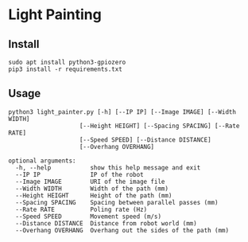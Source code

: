 # Light Painting

## Install

    sudo apt install python3-gpiozero
    pip3 install -r requirements.txt

## Usage

    python3 light_painter.py [-h] [--IP IP] [--Image IMAGE] [--Width WIDTH]
                        [--Height HEIGHT] [--Spacing SPACING] [--Rate RATE]
                        [--Speed SPEED] [--Distance DISTANCE]
                        [--Overhang OVERHANG]

    optional arguments:
      -h, --help           show this help message and exit
      --IP IP              IP of the robot
      --Image IMAGE        URI of the image file
      --Width WIDTH        Width of the path (mm)
      --Height HEIGHT      Height of the path (mm)
      --Spacing SPACING    Spacing between parallel passes (mm)
      --Rate RATE          Poling rate (Hz)
      --Speed SPEED        Movement speed (m/s)
      --Distance DISTANCE  Distance from robot world (mm)
      --Overhang OVERHANG  Overhang out the sides of the path (mm)
